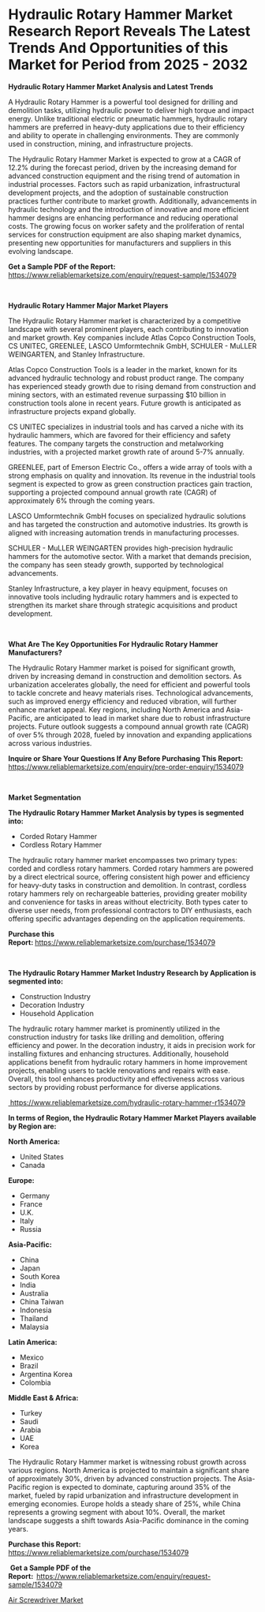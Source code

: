 <p><h1>Hydraulic Rotary Hammer Market Research Report Reveals The Latest Trends And Opportunities of this Market for Period from 2025 - 2032</h1></p><p><strong>Hydraulic Rotary Hammer Market Analysis and Latest Trends</strong></p>
<p><p>A Hydraulic Rotary Hammer is a powerful tool designed for drilling and demolition tasks, utilizing hydraulic power to deliver high torque and impact energy. Unlike traditional electric or pneumatic hammers, hydraulic rotary hammers are preferred in heavy-duty applications due to their efficiency and ability to operate in challenging environments. They are commonly used in construction, mining, and infrastructure projects.</p><p>The Hydraulic Rotary Hammer Market is expected to grow at a CAGR of 12.2% during the forecast period, driven by the increasing demand for advanced construction equipment and the rising trend of automation in industrial processes. Factors such as rapid urbanization, infrastructural development projects, and the adoption of sustainable construction practices further contribute to market growth. Additionally, advancements in hydraulic technology and the introduction of innovative and more efficient hammer designs are enhancing performance and reducing operational costs. The growing focus on worker safety and the proliferation of rental services for construction equipment are also shaping market dynamics, presenting new opportunities for manufacturers and suppliers in this evolving landscape.</p></p>
<p><strong>Get a Sample PDF of the Report:&nbsp;</strong> <a href="https://www.reliablemarketsize.com/enquiry/request-sample/1534079?utm_campaign=2293&utm_medium=2&utm_source=Github&utm_content=ia&utm_term=17022025&utm_id=hydraulic-rotary-hammer">https://www.reliablemarketsize.com/enquiry/request-sample/1534079</a></p>
<p>&nbsp;</p>
<p><strong>Hydraulic Rotary Hammer Major Market Players</strong></p>
<p><p>The Hydraulic Rotary Hammer market is characterized by a competitive landscape with several prominent players, each contributing to innovation and market growth. Key companies include Atlas Copco Construction Tools, CS UNITEC, GREENLEE, LASCO Umformtechnik GmbH, SCHULER - MuLLER WEINGARTEN, and Stanley Infrastructure.</p><p>Atlas Copco Construction Tools is a leader in the market, known for its advanced hydraulic technology and robust product range. The company has experienced steady growth due to rising demand from construction and mining sectors, with an estimated revenue surpassing $10 billion in construction tools alone in recent years. Future growth is anticipated as infrastructure projects expand globally.</p><p>CS UNITEC specializes in industrial tools and has carved a niche with its hydraulic hammers, which are favored for their efficiency and safety features. The company targets the construction and metalworking industries, with a projected market growth rate of around 5-7% annually.</p><p>GREENLEE, part of Emerson Electric Co., offers a wide array of tools with a strong emphasis on quality and innovation. Its revenue in the industrial tools segment is expected to grow as green construction practices gain traction, supporting a projected compound annual growth rate (CAGR) of approximately 6% through the coming years.</p><p>LASCO Umformtechnik GmbH focuses on specialized hydraulic solutions and has targeted the construction and automotive industries. Its growth is aligned with increasing automation trends in manufacturing processes.</p><p>SCHULER - MuLLER WEINGARTEN provides high-precision hydraulic hammers for the automotive sector. With a market that demands precision, the company has seen steady growth, supported by technological advancements.</p><p>Stanley Infrastructure, a key player in heavy equipment, focuses on innovative tools including hydraulic rotary hammers and is expected to strengthen its market share through strategic acquisitions and product development.</p></p>
<p>&nbsp;</p>
<p><strong>What Are The Key Opportunities For Hydraulic Rotary Hammer Manufacturers?</strong></p>
<p><p>The Hydraulic Rotary Hammer market is poised for significant growth, driven by increasing demand in construction and demolition sectors. As urbanization accelerates globally, the need for efficient and powerful tools to tackle concrete and heavy materials rises. Technological advancements, such as improved energy efficiency and reduced vibration, will further enhance market appeal. Key regions, including North America and Asia-Pacific, are anticipated to lead in market share due to robust infrastructure projects. Future outlook suggests a compound annual growth rate (CAGR) of over 5% through 2028, fueled by innovation and expanding applications across various industries.</p></p>
<p><strong>Inquire or Share Your Questions If Any Before Purchasing This Report:</strong> <a href="https://www.reliablemarketsize.com/enquiry/pre-order-enquiry/1534079?utm_campaign=2293&utm_medium=2&utm_source=Github&utm_content=ia&utm_term=17022025&utm_id=hydraulic-rotary-hammer">https://www.reliablemarketsize.com/enquiry/pre-order-enquiry/1534079</a></p>
<p>&nbsp;</p>
<p><strong>Market Segmentation</strong></p>
<p><strong>The Hydraulic Rotary Hammer Market Analysis by types is segmented into:</strong></p>
<p><ul><li>Corded Rotary Hammer</li><li>Cordless Rotary Hammer</li></ul></p>
<p><p>The hydraulic rotary hammer market encompasses two primary types: corded and cordless rotary hammers. Corded rotary hammers are powered by a direct electrical source, offering consistent high power and efficiency for heavy-duty tasks in construction and demolition. In contrast, cordless rotary hammers rely on rechargeable batteries, providing greater mobility and convenience for tasks in areas without electricity. Both types cater to diverse user needs, from professional contractors to DIY enthusiasts, each offering specific advantages depending on the application requirements.</p></p>
<p><strong>Purchase this Report:&nbsp;</strong><a href="https://www.reliablemarketsize.com/purchase/1534079?utm_campaign=2293&utm_medium=2&utm_source=Github&utm_content=ia&utm_term=17022025&utm_id=hydraulic-rotary-hammer">https://www.reliablemarketsize.com/purchase/1534079</a></p>
<p>&nbsp;</p>
<p><strong>The Hydraulic Rotary Hammer Market Industry Research by Application is segmented into:</strong></p>
<p><ul><li>Construction Industry</li><li>Decoration Industry</li><li>Household Application</li></ul></p>
<p><p>The hydraulic rotary hammer market is prominently utilized in the construction industry for tasks like drilling and demolition, offering efficiency and power. In the decoration industry, it aids in precision work for installing fixtures and enhancing structures. Additionally, household applications benefit from hydraulic rotary hammers in home improvement projects, enabling users to tackle renovations and repairs with ease. Overall, this tool enhances productivity and effectiveness across various sectors by providing robust performance for diverse applications.</p></p>
<p><a href="https://www.reliablemarketsize.com/hydraulic-rotary-hammer-r1534079?utm_campaign=2293&utm_medium=2&utm_source=Github&utm_content=ia&utm_term=17022025&utm_id=hydraulic-rotary-hammer">&nbsp;https://www.reliablemarketsize.com/hydraulic-rotary-hammer-r1534079</a></p>
<p><strong>In terms of Region, the Hydraulic Rotary Hammer Market Players available by Region are:</strong></p>
<p>
    <p> <strong> North America: </strong>
        <ul>
            <li>United States</li>
            <li>Canada</li>
        </ul>
        </p> 
    <p> <strong> Europe: </strong>
        <ul>
            <li>Germany</li>
            <li>France</li>
            <li>U.K.</li>
            <li>Italy</li>
            <li>Russia</li>
        </ul>
        </p> 
    <p> <strong> Asia-Pacific: </strong>
        <ul>
            <li>China</li>
            <li>Japan</li>
            <li>South Korea</li>
            <li>India</li>
            <li>Australia</li>
            <li>China Taiwan</li>
            <li>Indonesia</li>
            <li>Thailand</li>
            <li>Malaysia</li>
        </ul>
        </p> 
    <p> <strong> Latin America: </strong>
        <ul>
            <li>Mexico</li>
            <li>Brazil</li>
            <li>Argentina Korea</li>
            <li>Colombia</li>
        </ul>
        </p> 
    <p> <strong> Middle East & Africa: </strong>
        <ul>
            <li>Turkey</li>
            <li>Saudi</li>
            <li>Arabia</li>
            <li>UAE</li>
            <li>Korea</li>
        </ul>
    </p>
    </p>
<p><p>The Hydraulic Rotary Hammer market is witnessing robust growth across various regions. North America is projected to maintain a significant share of approximately 30%, driven by advanced construction projects. The Asia-Pacific region is expected to dominate, capturing around 35% of the market, fueled by rapid urbanization and infrastructure development in emerging economies. Europe holds a steady share of 25%, while China represents a growing segment with about 10%. Overall, the market landscape suggests a shift towards Asia-Pacific dominance in the coming years.</p></p>
<p><strong>Purchase this Report: </strong><a href="https://www.reliablemarketsize.com/purchase/1534079?utm_campaign=2293&utm_medium=2&utm_source=Github&utm_content=ia&utm_term=17022025&utm_id=hydraulic-rotary-hammer">https://www.reliablemarketsize.com/purchase/1534079</a></p>
<p>&nbsp;<strong>Get a Sample PDF of the Report:&nbsp;&nbsp;</strong><a href="https://www.reliablemarketsize.com/enquiry/request-sample/1534079?utm_campaign=2293&utm_medium=2&utm_source=Github&utm_content=ia&utm_term=17022025&utm_id=hydraulic-rotary-hammer">https://www.reliablemarketsize.com/enquiry/request-sample/1534079</a></p>
<p><strong></strong></p>
<p><p><a href="https://github.com/bensemilia864/Market-Research-Report-List-1/blob/main/air-screwdriver-market.md?utm_campaign=2293&utm_medium=2&utm_source=Github&utm_content=ia&utm_term=17022025&utm_id=hydraulic-rotary-hammer">Air Screwdriver Market</a></p></p>